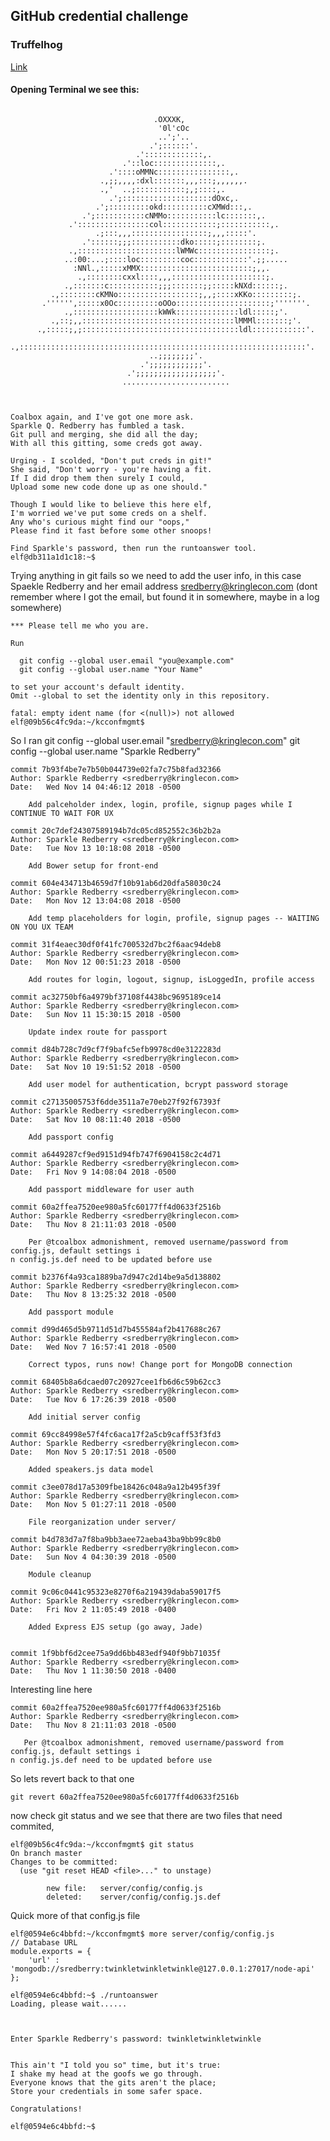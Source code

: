 ## GitHub credential challenge

### Truffelhog
[Link](https://github.com/dxa4481/truffleHog)

#### Opening Terminal we see this:
```

                                .OXXXK,                                  
                                 '0l'cOc                                  
                                 ..';'..                                  
                               .';::::::'.                                
                            .':::::::::::::,.                             
                         .'::loc::::::::::::::,.                          
                      .'::::oMMNc::::::::::::::::,.                       
                    .,;;,,,,:dxl:::::::,,,:::;,,,,,,.                     
                    .,'  ..;:::::::::::;,;::::,.                          
                      .';::::::::::::::::::::dOxc,.                       
                   .';:::::::::okd::::::::::cXMWd:::,.                    
                .';:::::::::::cNMMo:::::::::::lc:::::::,.                 
             .'::::::::::::::::col::::::::::::;:::::::::::,.              
                   .;:::,,,:::::::::::::::::;,,,:::::'.                   
                .'::::::;;;:::::::::::dko:::::;::::::::;.                 
             .,::::::::::::::::::::::lWMWc::::::::::::::::;.              
            ..:00:...;::::loc:::::::::coc::::::::::::'.;;.....            
              :NNl.,:::::xMMX:::::::::::::::::::::::::;,,.                
               .,::::::::cxxl::::,,,:::::::::::::::::::::;.               
            .,:::::::c:::::::::::;;;:::::::;;:::::kNXd::::::;.            
         .,::::::::cKMNo::::::::::::::::::;,,;::::xKKo:::::::::;.         
       .'''''',:::::x0Oc:::::::::oOOo:::::::::::::::::::::;'''''''.       
            .,:::::::::::::::::::kWWk::::::::::::::ldl:::::;'.            
         .,::;,,::::::::::::::::::::::::::::::::::lMMMl:::::::;'.         
      .,:::::;,;:::::::::::::::::::::::::::::::::::ldl::::::::::::'.      
   .,::::::::::::::::::::::::::::::::::::::::::::::::::::::::::::::::'.   
                               ..;;;;;;;;'.                               
                             .';;;;;;;;;;;;'.                             
                          .';;;;;;;;;;;;;;;;;;'.                          
                         ........................                         
                                                                          


Coalbox again, and I've got one more ask.
Sparkle Q. Redberry has fumbled a task.
Git pull and merging, she did all the day;
With all this gitting, some creds got away.

Urging - I scolded, "Don't put creds in git!"
She said, "Don't worry - you're having a fit.
If I did drop them then surely I could,
Upload some new code done up as one should."

Though I would like to believe this here elf,
I'm worried we've put some creds on a shelf.
Any who's curious might find our "oops,"
Please find it fast before some other snoops!

Find Sparkle's password, then run the runtoanswer tool.
elf@db311a1d1c18:~$ 
```
Trying anything in git fails so we need to add the user info, in this case Spaekle Redberry and her email address sredberry@kringlecon.com (dont remember where I got the email, but found it in somewhere, maybe in a log somewhere)

```
*** Please tell me who you are.

Run

  git config --global user.email "you@example.com"
  git config --global user.name "Your Name"

to set your account's default identity.
Omit --global to set the identity only in this repository.

fatal: empty ident name (for <(null)>) not allowed
elf@09b56c4fc9da:~/kcconfmgmt$ 
```
So I ran 
git config --global user.email "sredberry@kringlecon.com"
git config --global user.name "Sparkle Redberry"

```
commit 7b93f4be7e7b50b044739e02fa7c75b8fad32366
Author: Sparkle Redberry <sredberry@kringlecon.com>
Date:   Wed Nov 14 04:46:12 2018 -0500

    Add palceholder index, login, profile, signup pages while I CONTINUE TO WAIT FOR UX

commit 20c7def24307589194b7dc05cd852552c36b2b2a
Author: Sparkle Redberry <sredberry@kringlecon.com>
Date:   Tue Nov 13 10:18:08 2018 -0500

    Add Bower setup for front-end

commit 604e434713b4659d7f10b91ab6d20dfa58030c24
Author: Sparkle Redberry <sredberry@kringlecon.com>
Date:   Mon Nov 12 13:04:08 2018 -0500

    Add temp placeholders for login, profile, signup pages -- WAITING ON YOU UX TEAM

commit 31f4eaec30df0f41fc700532d7bc2f6aac94deb8
Author: Sparkle Redberry <sredberry@kringlecon.com>
Date:   Mon Nov 12 00:51:23 2018 -0500

    Add routes for login, logout, signup, isLoggedIn, profile access

commit ac32750bf6a4979bf37108f4438bc9695189ce14
Author: Sparkle Redberry <sredberry@kringlecon.com>
Date:   Sun Nov 11 15:30:15 2018 -0500

    Update index route for passport

commit d84b728c7d9cf7f9bafc5efb9978cd0e3122283d
Author: Sparkle Redberry <sredberry@kringlecon.com>
Date:   Sat Nov 10 19:51:52 2018 -0500

    Add user model for authentication, bcrypt password storage

commit c27135005753f6dde3511a7e70eb27f92f67393f
Author: Sparkle Redberry <sredberry@kringlecon.com>
Date:   Sat Nov 10 08:11:40 2018 -0500

    Add passport config

commit a6449287cf9ed9151d94fb747f6904158c2c4d71
Author: Sparkle Redberry <sredberry@kringlecon.com>
Date:   Fri Nov 9 14:08:04 2018 -0500

    Add passport middleware for user auth

commit 60a2ffea7520ee980a5fc60177ff4d0633f2516b
Author: Sparkle Redberry <sredberry@kringlecon.com>
Date:   Thu Nov 8 21:11:03 2018 -0500

    Per @tcoalbox admonishment, removed username/password from config.js, default settings i
n config.js.def need to be updated before use

commit b2376f4a93ca1889ba7d947c2d14be9a5d138802
Author: Sparkle Redberry <sredberry@kringlecon.com>
Date:   Thu Nov 8 13:25:32 2018 -0500

    Add passport module

commit d99d465d5b9711d51d7b455584af2b417688c267
Author: Sparkle Redberry <sredberry@kringlecon.com>
Date:   Wed Nov 7 16:57:41 2018 -0500

    Correct typos, runs now! Change port for MongoDB connection

commit 68405b8a6dcaed07c20927cee1fb6d6c59b62cc3
Author: Sparkle Redberry <sredberry@kringlecon.com>
Date:   Tue Nov 6 17:26:39 2018 -0500

    Add initial server config

commit 69cc84998e57f4fc6aca17f2a5cb9caff53f3fd3
Author: Sparkle Redberry <sredberry@kringlecon.com>
Date:   Mon Nov 5 20:17:51 2018 -0500

    Added speakers.js data model

commit c3ee078d17a5309fbe18426c048a9a12b495f39f
Author: Sparkle Redberry <sredberry@kringlecon.com>
Date:   Mon Nov 5 01:27:11 2018 -0500

    File reorganization under server/

commit b4d783d7a7f8ba9bb3aee72aeba43ba9bb99c8b0
Author: Sparkle Redberry <sredberry@kringlecon.com>
Date:   Sun Nov 4 04:30:39 2018 -0500

    Module cleanup

commit 9c06c0441c95323e8270f6a219439daba59017f5
Author: Sparkle Redberry <sredberry@kringlecon.com>
Date:   Fri Nov 2 11:05:49 2018 -0400

    Added Express EJS setup (go away, Jade)


commit 1f9bbf6d2cee75a9dd6bb483edf940f9bb71035f
Author: Sparkle Redberry <sredberry@kringlecon.com>
Date:   Thu Nov 1 11:30:50 2018 -0400
```
 
 Interesting line here
 ```
 commit 60a2ffea7520ee980a5fc60177ff4d0633f2516b
Author: Sparkle Redberry <sredberry@kringlecon.com>
Date:   Thu Nov 8 21:11:03 2018 -0500

    Per @tcoalbox admonishment, removed username/password from config.js, default settings i
n config.js.def need to be updated before use
```
So lets revert back to that one

``` git revert 60a2ffea7520ee980a5fc60177ff4d0633f2516b ```

now check git status and we see that there are two files that need commited, 

```
elf@09b56c4fc9da:~/kcconfmgmt$ git status
On branch master
Changes to be committed:
  (use "git reset HEAD <file>..." to unstage)

        new file:   server/config/config.js
        deleted:    server/config/config.js.def
```
Quick more of that config.js file

```
elf@0594e6c4bbfd:~/kcconfmgmt$ more server/config/config.js 
// Database URL
module.exports = {
    'url' : 'mongodb://sredberry:twinkletwinkletwinkle@127.0.0.1:27017/node-api'
};
```

```
elf@0594e6c4bbfd:~$ ./runtoanswer 
Loading, please wait......



Enter Sparkle Redberry's password: twinkletwinkletwinkle


This ain't "I told you so" time, but it's true:
I shake my head at the goofs we go through.
Everyone knows that the gits aren't the place;
Store your credentials in some safer space.

Congratulations!

elf@0594e6c4bbfd:~$ 
```
